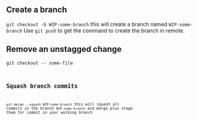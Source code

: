 ## Create a branch
<code>git checkout -b WIP-some-branch</code> this will create a branch named <code>WIP-some-branch</code>
Use <code>git push</code> to get the command to create the branch in remote.

## Remove an unstagged change
<code>git checkout -- some-file<code>
  
## Squash branch commits
<code>git merge --squash WIP-some-branch</code> this will squash all commits in the branch <code>WIP-some-branch</code>
and merge plus stage them for commit in your working branch

